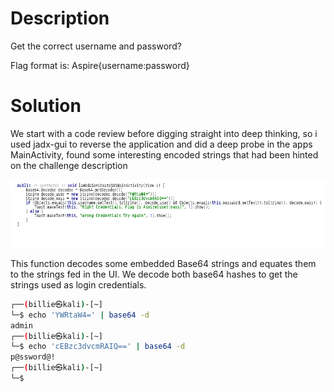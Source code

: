 # Description

Get the correct username and password?

Flag format is: Aspire{username:password}

# Solution

We start with a code review before digging straight into deep thinking, so i used jadx-gui to reverse the application and did a deep probe in the apps MainActivity, found some interesting encoded strings that had been hinted on the challenge description  

![Screenshot](https://github.com/W4W1R3/MOBILE-FORENSICS/blob/main/Aspire%20CTF%202021/2.%20Login/Screenshot_2023-07-11_07-18-29.png)

This function decodes some embedded Base64 strings and equates them to the strings fed in the UI. We decode both base64 hashes to get the strings used as login credentials.

```bash
┌──(billie㉿kali)-[~]
└─$ echo 'YWRtaW4=' | base64 -d
admin                                                                                                                                                                                                                                                                           
┌──(billie㉿kali)-[~]
└─$ echo 'cEBzc3dvcmRAIQ==' | base64 -d
p@ssword@!                                                                                                                                                                                                                                                                           
┌──(billie㉿kali)-[~]
└─$ 
```


 
